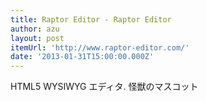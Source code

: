 ```yaml
---
title: Raptor Editor - Raptor Editor
author: azu
layout: post
itemUrl: 'http://www.raptor-editor.com/'
date: '2013-01-31T15:00:00.000Z'
---
```

HTML5 WYSIWYG エディタ. 怪獣のマスコット
